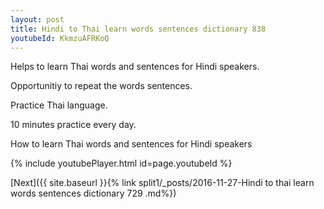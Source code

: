 ```yaml
---
layout: post
title: Hindi to Thai learn words sentences dictionary 838 
youtubeId: KkmzuAFRKoQ
---
```

 
 
Helps to learn Thai words and sentences for Hindi speakers.

Opportunitiy to repeat the words sentences. 

Practice Thai language. 
 
10 minutes practice every day. 
 
How to learn Thai words and sentences for Hindi speakers 
 
{% include youtubePlayer.html id=page.youtubeId %}
 
 
[Next]({{ site.baseurl }}{% link  split1/_posts/2016-11-27-Hindi to thai learn words sentences dictionary 729 .md%})
 
